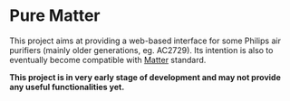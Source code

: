 # Pure Matter
This project aims at providing a web-based interface for some Philips air purifiers (mainly older generations, eg. AC2729). Its intention is also to eventually become compatible with [Matter](https://en.wikipedia.org/wiki/Matter_(standard)) standard.

**This project is in very early stage of development and may not provide any useful functionalities yet.**
